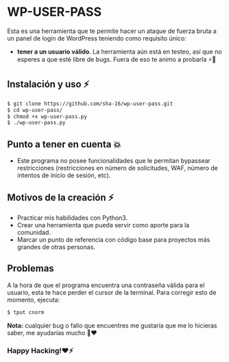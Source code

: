 # WP-USER-PASS
Esta es una herramienta que te permite hacer un ataque de fuerza bruta a un panel de login de WordPress teniendo como requisito único: 
* **tener a un usuario válido**. 
La herramienta aún está en testeo, así que no esperes a que esté libre de bugs. Fuera de eso te animo a probarla ⚡🤞

## Instalación y uso ⚡
```bash 
$ git clone https://github.com/sha-16/wp-user-pass.git
$ cd wp-user-pass/
$ chmod +x wp-user-pass.py
$ ./wp-user-pass.py
```

## Punto a tener en cuenta 💥
* Este programa no posee funcionalidades que le permitan bypassear restricciones (restricciones en número de solicitudes, WAF, número de intentos de inicio de sesión, etc). 

## Motivos de la creación ⚡ 
* Practicar mis habilidades con Python3.
* Crear una herramienta que pueda servir como aporte para la comunidad. 
* Marcar un punto de referencia con código base para proyectos más grandes de otras personas.

## Problemas 
A la hora de que el programa encuentra una contraseña válida para el usuario, esta te hace perder el cursor de la terminal. Para corregir esto de momento, ejecuta: 
```bash
$ tput cnorm
```

**Nota:** cualquier bug o fallo que encuentres me gustaría que me lo hicieras saber, me ayudarías mucho 🤞❤

### Happy Hacking!❤⚡
